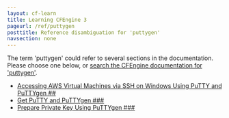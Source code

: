 ```yaml
---
layout: cf-learn
title: Learning CFEngine 3
pageurl: /ref/puttygen
posttitle: Reference disambiguation for 'puttygen'
navsection: none
---
```


The term 'puttygen' could refer to several sections in the documentation. Please choose one below, or
[search the CFEngine documentation for 'puttygen'](http://docs.cfengine.com/latest/search.html?q=puttygen).

- [Accessing AWS Virtual Machines via SSH on Windows Using PuTTY and PuTTYgen \#\#](http://docs.cfengine.com/latest/guide-installation-and-configuration-pre-installation-checklist-putty-quick-start-guide.html#accessing-aws-virtual-machines-via-ssh-on-windows-using-putty-and-puttygen-##)
- [Get PuTTY and PuTTYgen \#\#\#](http://docs.cfengine.com/latest/guide-installation-and-configuration-pre-installation-checklist-putty-quick-start-guide.html#get-putty-and-puttygen-###)
- [Prepare Private Key Using PuTTYgen \#\#\#](http://docs.cfengine.com/latest/guide-installation-and-configuration-pre-installation-checklist-putty-quick-start-guide.html#prepare-private-key-using-puttygen-###)
